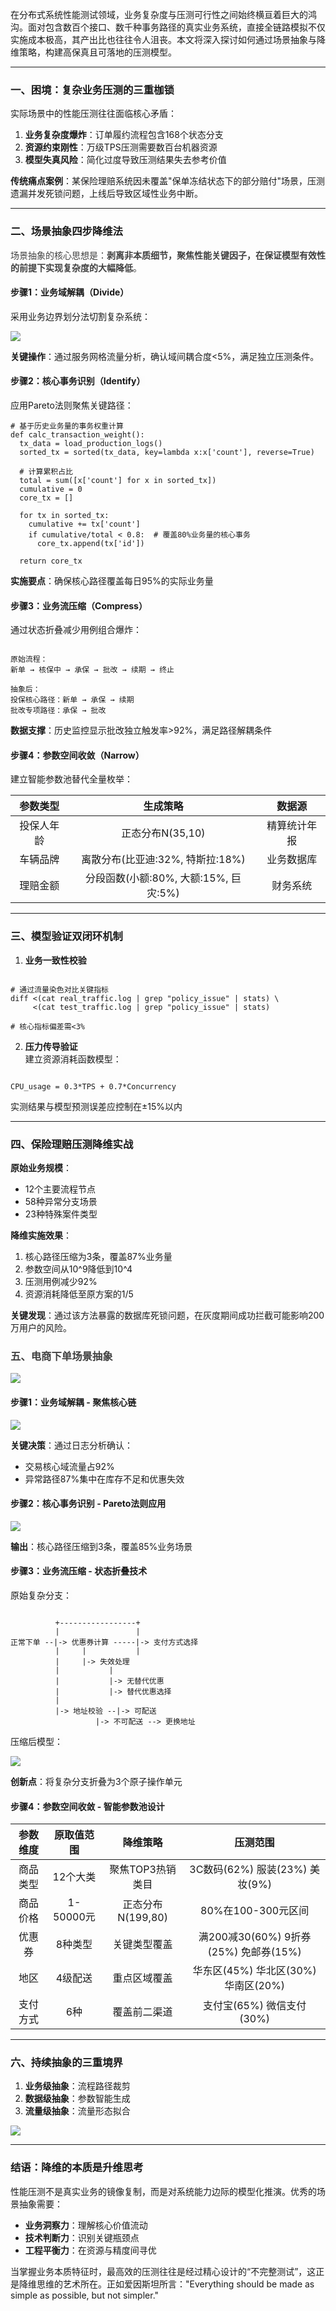 <font style="color:rgba(0, 0, 0, 0.9);background-color:rgb(252, 252, 252);">在分布式系统性能测试领域，业务复杂度与压测可行性之间始终横亘着巨大的鸿沟。面对包含数百个接口、数千种事务路径的真实业务系统，直接全链路模拟不仅实施成本极高，其产出比也往往令人沮丧。本文将深入探讨如何通过场景抽象与降维策略，构建高保真且可落地的压测模型。</font>

---

### <font style="color:rgba(0, 0, 0, 0.9);background-color:rgb(252, 252, 252);">一、困境：复杂业务压测的三重枷锁</font>
<font style="color:rgba(0, 0, 0, 0.9);background-color:rgb(252, 252, 252);">实际场景中的性能压测往往面临核心矛盾：</font>

1. **<font style="color:rgba(0, 0, 0, 0.9);background-color:rgb(252, 252, 252);">业务复杂度爆炸</font>**<font style="color:rgba(0, 0, 0, 0.9);background-color:rgb(252, 252, 252);">：订单履约流程包含168个状态分支</font>
2. **<font style="color:rgba(0, 0, 0, 0.9);background-color:rgb(252, 252, 252);">资源约束刚性</font>**<font style="color:rgba(0, 0, 0, 0.9);background-color:rgb(252, 252, 252);">：万级TPS压测需要数百台机器资源</font>
3. **<font style="color:rgba(0, 0, 0, 0.9);background-color:rgb(252, 252, 252);">模型失真风险</font>**<font style="color:rgba(0, 0, 0, 0.9);background-color:rgb(252, 252, 252);">：简化过度导致压测结果失去参考价值</font>

**<font style="color:rgba(0, 0, 0, 0.9);background-color:rgb(252, 252, 252);">传统痛点案例</font>**<font style="color:rgba(0, 0, 0, 0.9);background-color:rgb(252, 252, 252);">：某保险理赔系统因未覆盖"保单冻结状态下的部分赔付"场景，压测遗漏并发死锁问题，上线后导致区域性业务中断。</font>

---

### <font style="color:rgba(0, 0, 0, 0.9);background-color:rgb(252, 252, 252);">二、场景抽象四步降维法</font>
<font style="color:rgb(64, 64, 64);">场景抽象的核心思想是：</font>**<font style="color:rgb(64, 64, 64);">剥离非本质细节，聚焦性能关键因子，在保证模型有效性的前提下实现复杂度的大幅降低</font>**<font style="color:rgb(64, 64, 64);">。</font>

#### <font style="color:rgba(0, 0, 0, 0.9);background-color:rgb(252, 252, 252);">步骤1：业务域解耦（Divide）</font>
<font style="color:rgba(0, 0, 0, 0.9);background-color:rgb(252, 252, 252);">采用业务边界划分法切割复杂系统：</font>

![](https://cdn.nlark.com/yuque/0/2025/png/538409/1750581557495-1a737829-792f-40d3-ad78-69fcbed4e7dd.png)

**<font style="color:rgba(0, 0, 0, 0.9);background-color:rgb(252, 252, 252);">关键操作</font>**<font style="color:rgba(0, 0, 0, 0.9);background-color:rgb(252, 252, 252);">：通过服务网格流量分析，确认域间耦合度<5%，满足独立压测条件。</font>

#### <font style="color:rgba(0, 0, 0, 0.9);background-color:rgb(252, 252, 252);">步骤2：核心事务识别（Identify）</font>
<font style="color:rgba(0, 0, 0, 0.9);background-color:rgb(252, 252, 252);">应用Pareto法则聚焦关键路径：</font>

```plain
# 基于历史业务量的事务权重计算
def calc_transaction_weight():
  tx_data = load_production_logs() 
  sorted_tx = sorted(tx_data, key=lambda x:x['count'], reverse=True)
  
  # 计算累积占比
  total = sum([x['count'] for x in sorted_tx])
  cumulative = 0
  core_tx = []
  
  for tx in sorted_tx:
    cumulative += tx['count']
    if cumulative/total < 0.8:  # 覆盖80%业务量的核心事务
      core_tx.append(tx['id'])
  
  return core_tx
```

**<font style="color:rgba(0, 0, 0, 0.9);background-color:rgb(252, 252, 252);">实施要点</font>**<font style="color:rgba(0, 0, 0, 0.9);background-color:rgb(252, 252, 252);">：确保核心路径覆盖每日95%的实际业务量</font>

#### <font style="color:rgba(0, 0, 0, 0.9);background-color:rgb(252, 252, 252);">步骤3：业务流压缩（Compress）</font>
<font style="color:rgba(0, 0, 0, 0.9);background-color:rgb(252, 252, 252);">通过状态折叠减少用例组合爆炸：</font>

```plain

原始流程： 
新单 → 核保中 → 承保 → 批改 → 续期 → 终止 

抽象后：
投保核心路径：新单 → 承保 → 续期
批改专项路径：承保 → 批改
```

**<font style="color:rgba(0, 0, 0, 0.9);background-color:rgb(252, 252, 252);">数据支撑</font>**<font style="color:rgba(0, 0, 0, 0.9);background-color:rgb(252, 252, 252);">：历史监控显示批改独立触发率>92%，满足路径解耦条件</font>

#### <font style="color:rgba(0, 0, 0, 0.9);background-color:rgb(252, 252, 252);">步骤4：参数空间收敛（Narrow）</font>
<font style="color:rgba(0, 0, 0, 0.9);background-color:rgb(252, 252, 252);">建立智能参数池替代全量枚举：</font>

| <font style="color:rgba(0, 0, 0, 0.9);background-color:rgb(252, 252, 252);">参数类型</font> | <font style="color:rgba(0, 0, 0, 0.9);background-color:rgb(252, 252, 252);">生成策略</font> | <font style="color:rgba(0, 0, 0, 0.9);background-color:rgb(252, 252, 252);">数据源</font> |
| :---: | :---: | :---: |
| <font style="color:rgba(0, 0, 0, 0.9);background-color:rgb(252, 252, 252);">投保人年龄</font> | <font style="color:rgba(0, 0, 0, 0.9);background-color:rgb(252, 252, 252);">正态分布N(35,10)</font> | <font style="color:rgba(0, 0, 0, 0.9);background-color:rgb(252, 252, 252);">精算统计年报</font> |
| <font style="color:rgba(0, 0, 0, 0.9);background-color:rgb(252, 252, 252);">车辆品牌</font> | <font style="color:rgba(0, 0, 0, 0.9);background-color:rgb(252, 252, 252);">离散分布(比亚迪:32%, 特斯拉:18%)</font> | <font style="color:rgba(0, 0, 0, 0.9);background-color:rgb(252, 252, 252);">业务数据库</font> |
| <font style="color:rgba(0, 0, 0, 0.9);background-color:rgb(252, 252, 252);">理赔金额</font> | <font style="color:rgba(0, 0, 0, 0.9);background-color:rgb(252, 252, 252);">分段函数(小额:80%, 大额:15%, 巨灾:5%)</font> | <font style="color:rgba(0, 0, 0, 0.9);background-color:rgb(252, 252, 252);">财务系统</font> |


---

### <font style="color:rgba(0, 0, 0, 0.9);background-color:rgb(252, 252, 252);">三、模型验证双闭环机制</font>
1. **<font style="color:rgba(0, 0, 0, 0.9);background-color:rgb(252, 252, 252);">业务一致性校验</font>**

```plain

# 通过流量染色对比关键指标
diff <(cat real_traffic.log | grep "policy_issue" | stats) \
     <(cat test_traffic.log | grep "policy_issue" | stats)

# 核心指标偏差需<3%
```

2. **<font style="color:rgba(0, 0, 0, 0.9);background-color:rgb(252, 252, 252);">压力传导验证</font>**<font style="color:rgba(0, 0, 0, 0.9);background-color:rgb(252, 252, 252);">  
</font><font style="color:rgba(0, 0, 0, 0.9);background-color:rgb(252, 252, 252);">建立资源消耗函数模型：</font>

```plain

CPU_usage = 0.3*TPS + 0.7*Concurrency
```

<font style="color:rgba(0, 0, 0, 0.9);background-color:rgb(252, 252, 252);">实测结果与模型预测误差应控制在±15%以内</font>

---

### <font style="color:rgba(0, 0, 0, 0.9);background-color:rgb(252, 252, 252);">四、保险理赔压测降维实战</font>
**<font style="color:rgba(0, 0, 0, 0.9);background-color:rgb(252, 252, 252);">原始业务规模</font>**<font style="color:rgba(0, 0, 0, 0.9);background-color:rgb(252, 252, 252);">：</font>

+ <font style="color:rgba(0, 0, 0, 0.9);background-color:rgb(252, 252, 252);">12个主要流程节点</font>
+ <font style="color:rgba(0, 0, 0, 0.9);background-color:rgb(252, 252, 252);">58种异常分支场景</font>
+ <font style="color:rgba(0, 0, 0, 0.9);background-color:rgb(252, 252, 252);">23种特殊案件类型</font>

**<font style="color:rgba(0, 0, 0, 0.9);background-color:rgb(252, 252, 252);">降维实施效果</font>**<font style="color:rgba(0, 0, 0, 0.9);background-color:rgb(252, 252, 252);">：</font>

1. <font style="color:rgba(0, 0, 0, 0.9);background-color:rgb(252, 252, 252);">核心路径压缩为3条，覆盖87%业务量</font>
2. <font style="color:rgba(0, 0, 0, 0.9);background-color:rgb(252, 252, 252);">参数空间从10^9降低到10^4</font>
3. <font style="color:rgba(0, 0, 0, 0.9);background-color:rgb(252, 252, 252);">压测用例减少92%</font>
4. <font style="color:rgba(0, 0, 0, 0.9);background-color:rgb(252, 252, 252);">资源消耗降低至原方案的1/5</font>

**<font style="color:rgba(0, 0, 0, 0.9);background-color:rgb(252, 252, 252);">关键发现</font>**<font style="color:rgba(0, 0, 0, 0.9);background-color:rgb(252, 252, 252);">：通过该方法暴露的数据库死锁问题，在灰度期间成功拦截可能影响200万用户的风险。</font>

<font style="color:rgba(0, 0, 0, 0.9);background-color:rgb(252, 252, 252);"></font>

### <font style="color:rgb(64, 64, 64);">五、电商下单场景抽象</font>
![](https://cdn.nlark.com/yuque/0/2025/png/538409/1750582110511-d4501ea4-db5a-47b5-bc19-ba2a4e6bd683.png)

#### <font style="color:rgba(0, 0, 0, 0.9);background-color:rgb(252, 252, 252);">步骤1：业务域解耦 - 聚焦核心链</font>
![](https://cdn.nlark.com/yuque/0/2025/png/538409/1750582130975-1317b407-9dc2-42ce-b993-b234cd1678c6.png)

**<font style="color:rgba(0, 0, 0, 0.9);background-color:rgb(252, 252, 252);">关键决策</font>**<font style="color:rgba(0, 0, 0, 0.9);background-color:rgb(252, 252, 252);">：通过日志分析确认：</font>

+ <font style="color:rgba(0, 0, 0, 0.9);background-color:rgb(252, 252, 252);">交易核心域流量占92%</font>
+ <font style="color:rgba(0, 0, 0, 0.9);background-color:rgb(252, 252, 252);">异常路径87%集中在库存不足和优惠失效</font>

#### <font style="color:rgba(0, 0, 0, 0.9);background-color:rgb(252, 252, 252);">步骤2：核心事务识别 - Pareto法则应用</font>
![](https://cdn.nlark.com/yuque/0/2025/png/538409/1750582165077-156ba5c0-9c4c-483f-a3d3-ad9bee0a18dd.png)

**<font style="color:rgba(0, 0, 0, 0.9);background-color:rgb(252, 252, 252);">输出</font>**<font style="color:rgba(0, 0, 0, 0.9);background-color:rgb(252, 252, 252);">：核心路径压缩到3条，覆盖85%业务场景</font>

#### <font style="color:rgba(0, 0, 0, 0.9);background-color:rgb(252, 252, 252);">步骤3：业务流压缩 - 状态折叠技术</font>
<font style="color:rgba(0, 0, 0, 0.9);background-color:rgb(252, 252, 252);">原始复杂分支：</font>

```plain

          +-----------------+
          |                 |
正常下单 --|-> 优惠券计算 -----|-> 支付方式选择
          |     |           |
          |     |-> 失效处理
          |           |
          |           |-> 无替代优惠
          |           |-> 替代优惠选择
          |
          |-> 地址校验 --|-> 可配送 
                   |-> 不可配送 --> 更换地址
```

<font style="color:rgba(0, 0, 0, 0.9);background-color:rgb(252, 252, 252);">压缩后模型：</font>

![](https://cdn.nlark.com/yuque/0/2025/png/538409/1750582121962-c5615c1f-618e-44b6-8cbc-146919c4164e.png)

**<font style="color:rgba(0, 0, 0, 0.9);background-color:rgb(252, 252, 252);">创新点</font>**<font style="color:rgba(0, 0, 0, 0.9);background-color:rgb(252, 252, 252);">：将复杂分支折叠为3个原子操作单元</font>

#### <font style="color:rgba(0, 0, 0, 0.9);background-color:rgb(252, 252, 252);">步骤4：参数空间收敛 - 智能参数池设计</font>
| <font style="color:rgba(0, 0, 0, 0.9);background-color:rgb(252, 252, 252);">参数维度</font> | <font style="color:rgba(0, 0, 0, 0.9);background-color:rgb(252, 252, 252);">原取值范围</font> | <font style="color:rgba(0, 0, 0, 0.9);background-color:rgb(252, 252, 252);">降维策略</font> | <font style="color:rgba(0, 0, 0, 0.9);background-color:rgb(252, 252, 252);">压测范围</font> |
| :---: | :---: | :---: | :---: |
| <font style="color:rgba(0, 0, 0, 0.9);background-color:rgb(252, 252, 252);">商品类型</font> | <font style="color:rgba(0, 0, 0, 0.9);background-color:rgb(252, 252, 252);">12个大类</font> | <font style="color:rgba(0, 0, 0, 0.9);background-color:rgb(252, 252, 252);">聚焦TOP3热销类目</font> | <font style="color:rgba(0, 0, 0, 0.9);background-color:rgb(252, 252, 252);">3C数码(62%)   </font><font style="color:rgba(0, 0, 0, 0.9);background-color:rgb(252, 252, 252);">服装(23%)   </font><font style="color:rgba(0, 0, 0, 0.9);background-color:rgb(252, 252, 252);">美妆(9%)</font> |
| <font style="color:rgba(0, 0, 0, 0.9);background-color:rgb(252, 252, 252);">商品价格</font> | <font style="color:rgba(0, 0, 0, 0.9);background-color:rgb(252, 252, 252);">1-50000元</font> | <font style="color:rgba(0, 0, 0, 0.9);background-color:rgb(252, 252, 252);">正态分布N(199,80)</font> | <font style="color:rgba(0, 0, 0, 0.9);background-color:rgb(252, 252, 252);">80%在100-300元区间</font> |
| <font style="color:rgba(0, 0, 0, 0.9);background-color:rgb(252, 252, 252);">优惠券</font> | <font style="color:rgba(0, 0, 0, 0.9);background-color:rgb(252, 252, 252);">8种类型</font> | <font style="color:rgba(0, 0, 0, 0.9);background-color:rgb(252, 252, 252);">关键类型覆盖</font> | <font style="color:rgba(0, 0, 0, 0.9);background-color:rgb(252, 252, 252);">满200减30(60%)   </font><font style="color:rgba(0, 0, 0, 0.9);background-color:rgb(252, 252, 252);">9折券(25%)   </font><font style="color:rgba(0, 0, 0, 0.9);background-color:rgb(252, 252, 252);">免邮券(15%)</font> |
| <font style="color:rgba(0, 0, 0, 0.9);background-color:rgb(252, 252, 252);">地区</font> | <font style="color:rgba(0, 0, 0, 0.9);background-color:rgb(252, 252, 252);">4级配送</font> | <font style="color:rgba(0, 0, 0, 0.9);background-color:rgb(252, 252, 252);">重点区域覆盖</font> | <font style="color:rgba(0, 0, 0, 0.9);background-color:rgb(252, 252, 252);">华东区(45%)   </font><font style="color:rgba(0, 0, 0, 0.9);background-color:rgb(252, 252, 252);">华北区(30%)   </font><font style="color:rgba(0, 0, 0, 0.9);background-color:rgb(252, 252, 252);">华南区(20%)</font> |
| <font style="color:rgba(0, 0, 0, 0.9);background-color:rgb(252, 252, 252);">支付方式</font> | <font style="color:rgba(0, 0, 0, 0.9);background-color:rgb(252, 252, 252);">6种</font> | <font style="color:rgba(0, 0, 0, 0.9);background-color:rgb(252, 252, 252);">覆盖前二渠道</font> | <font style="color:rgba(0, 0, 0, 0.9);background-color:rgb(252, 252, 252);">支付宝(65%)   </font><font style="color:rgba(0, 0, 0, 0.9);background-color:rgb(252, 252, 252);">微信支付(30%)</font> |




---

### <font style="color:rgba(0, 0, 0, 0.9);background-color:rgb(252, 252, 252);">六、持续抽象的三重境界</font>
1. **<font style="color:rgba(0, 0, 0, 0.9);background-color:rgb(252, 252, 252);">业务级抽象</font>**<font style="color:rgba(0, 0, 0, 0.9);background-color:rgb(252, 252, 252);">：流程路径裁剪</font>
2. **<font style="color:rgba(0, 0, 0, 0.9);background-color:rgb(252, 252, 252);">数据级抽象</font>**<font style="color:rgba(0, 0, 0, 0.9);background-color:rgb(252, 252, 252);">：参数智能生成</font>
3. **<font style="color:rgba(0, 0, 0, 0.9);background-color:rgb(252, 252, 252);">流量级抽象</font>**<font style="color:rgba(0, 0, 0, 0.9);background-color:rgb(252, 252, 252);">：流量形态拟合</font>

![](https://cdn.nlark.com/yuque/0/2025/png/538409/1750581586145-a278781f-2be8-4af8-9525-2d3d6a714565.png)

---

### <font style="color:rgba(0, 0, 0, 0.9);background-color:rgb(252, 252, 252);">结语：降维的本质是升维思考</font>
<font style="color:rgba(0, 0, 0, 0.9);background-color:rgb(252, 252, 252);">性能压测不是真实业务的镜像复制，而是对系统能力边际的模型化推演。优秀的场景抽象需要：</font>

+ **<font style="color:rgba(0, 0, 0, 0.9);background-color:rgb(252, 252, 252);">业务洞察力</font>**<font style="color:rgba(0, 0, 0, 0.9);background-color:rgb(252, 252, 252);">：理解核心价值流动</font>
+ **<font style="color:rgba(0, 0, 0, 0.9);background-color:rgb(252, 252, 252);">技术判断力</font>**<font style="color:rgba(0, 0, 0, 0.9);background-color:rgb(252, 252, 252);">：识别关键瓶颈点</font>
+ **<font style="color:rgba(0, 0, 0, 0.9);background-color:rgb(252, 252, 252);">工程平衡力</font>**<font style="color:rgba(0, 0, 0, 0.9);background-color:rgb(252, 252, 252);">：在资源与精度间寻优</font>

<font style="color:rgba(0, 0, 0, 0.9);background-color:rgb(252, 252, 252);">当掌握业务本质特征时，最高效的压测往往是经过精心设计的“不完整测试”，这正是降维思维的艺术所在。正如爱因斯坦所言："Everything should be made as simple as possible, but not simpler."</font>

